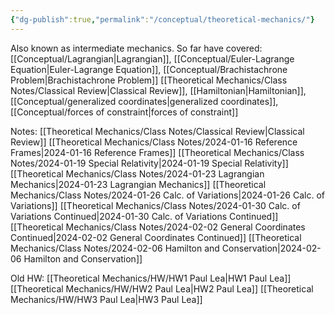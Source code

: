 ```yaml
---
{"dg-publish":true,"permalink":"/conceptual/theoretical-mechanics/"}
---
```


Also known as intermediate mechanics. So far have covered: 
[[Conceptual/Lagrangian\|Lagrangian]], [[Conceptual/Euler-Lagrange Equation\|Euler-Lagrange Equation]], [[Conceptual/Brachistachrone Problem\|Brachistachrone Problem]] 
[[Theoretical Mechanics/Class Notes/Classical  Review\|Classical  Review]], [[Hamiltonian\|Hamiltonian]], [[Conceptual/generalized coordinates\|generalized coordinates]], [[Conceptual/forces of constraint\|forces of constraint]]

Notes: 
[[Theoretical Mechanics/Class Notes/Classical  Review\|Classical  Review]]
[[Theoretical Mechanics/Class Notes/2024-01-16  Reference Frames\|2024-01-16  Reference Frames]]
[[Theoretical Mechanics/Class Notes/2024-01-19 Special Relativity\|2024-01-19 Special Relativity]]
[[Theoretical Mechanics/Class Notes/2024-01-23 Lagrangian Mechanics\|2024-01-23 Lagrangian Mechanics]]
[[Theoretical Mechanics/Class Notes/2024-01-26 Calc. of Variations\|2024-01-26 Calc. of Variations]]
[[Theoretical Mechanics/Class Notes/2024-01-30 Calc. of Variations Continued\|2024-01-30 Calc. of Variations Continued]]
[[Theoretical Mechanics/Class Notes/2024-02-02 General Coordinates Continued\|2024-02-02 General Coordinates Continued]]
[[Theoretical Mechanics/Class Notes/2024-02-06 Hamilton and Conservation\|2024-02-06 Hamilton and Conservation]]

Old HW: 
[[Theoretical Mechanics/HW/HW1 Paul Lea\|HW1 Paul Lea]]
[[Theoretical Mechanics/HW/HW2 Paul Lea\|HW2 Paul Lea]]
[[Theoretical Mechanics/HW/HW3 Paul Lea\|HW3 Paul Lea]]



